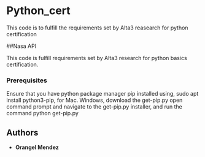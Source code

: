 # Python_cert

This code is to fulfill the requirements set by Alta3 reasearch for python certification

##Nasa API

This code is fulfill requirements set by Alta3 research for python basics certification.

### Prerequisites

Ensure that you have python package manager pip installed using, sudo apt install python3-pip, for Mac. Windows, download the get-pip.py open command prompt and navigate to the get-pip.py installer, and run the command python get-pip.py

## Authors

* **Orangel Mendez**
